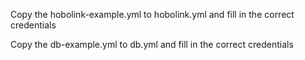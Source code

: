 Copy the hobolink-example.yml to hobolink.yml and fill in the correct credentials

Copy the db-example.yml to db.yml and fill in the correct credentials